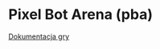 
# Pixel Bot Arena (pba)

[Dokumentacja gry](https://github.com/PiechureQ/games-docs/tree/main/pba/protocol.md)
